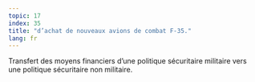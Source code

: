 ```yaml
---
topic: 17
index: 35
title: "d’achat de nouveaux avions de combat F-35."
lang: fr
---
```

Transfert des moyens financiers d’une politique sécuritaire militaire vers une
politique sécuritaire non militaire.
